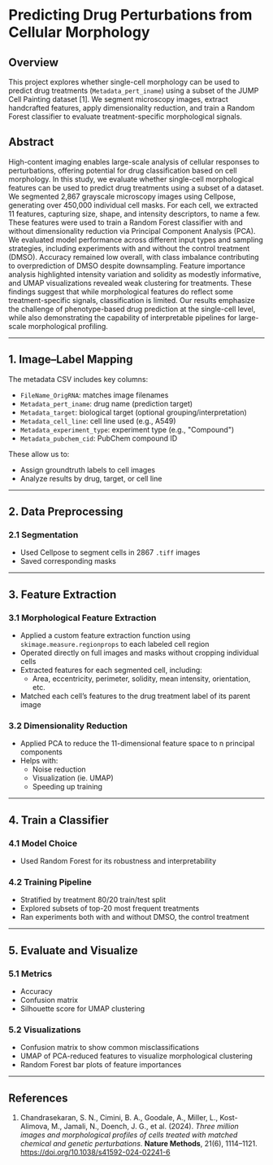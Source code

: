 # Predicting Drug Perturbations from Cellular Morphology

## Overview
This project explores whether single-cell morphology can be used to predict drug treatments (`Metadata_pert_iname`) using a subset of the JUMP Cell Painting dataset [1]. We segment microscopy images, extract handcrafted features, apply dimensionality reduction, and train a Random Forest classifier to evaluate treatment-specific morphological signals.

## Abstract
High-content imaging enables large-scale analysis of cellular responses to perturbations, offering potential
for drug classification based on cell morphology. In this study, we evaluate whether single-cell morphological
features can be used to predict drug treatments using a subset of a dataset. We segmented 2,867 grayscale
microscopy images using Cellpose, generating over 450,000 individual cell masks. For each cell, we extracted 11
features, capturing size, shape, and intensity descriptors, to name a few. These features were used to train a
Random Forest classifier with and without dimensionality reduction via Principal Component Analysis (PCA).
We evaluated model performance across different input types and sampling strategies, including experiments with
and without the control treatment (DMSO). Accuracy remained low overall, with class imbalance contributing
to overprediction of DMSO despite downsampling. Feature importance analysis highlighted intensity variation
and solidity as modestly informative, and UMAP visualizations revealed weak clustering for treatments. These
findings suggest that while morphological features do reflect some treatment-specific signals, classification is
limited. Our results emphasize the challenge of phenotype-based drug prediction at the single-cell level, while
also demonstrating the capability of interpretable pipelines for large-scale morphological profiling.


---

## 1. Image–Label Mapping

The metadata CSV includes key columns:
- `FileName_OrigRNA`: matches image filenames
- `Metadata_pert_iname`: drug name (prediction target)
- `Metadata_target`: biological target (optional grouping/interpretation)
- `Metadata_cell_line`: cell line used (e.g., A549)
- `Metadata_experiment_type`: experiment type (e.g., "Compound")
- `Metadata_pubchem_cid`: PubChem compound ID

These allow us to:
- Assign groundtruth labels to cell images
- Analyze results by drug, target, or cell line

---

## 2. Data Preprocessing

### 2.1 Segmentation
- Used Cellpose to segment cells in 2867 `.tiff` images
- Saved corresponding masks

---

## 3. Feature Extraction

### 3.1 Morphological Feature Extraction
- Applied a custom feature extraction function using `skimage.measure.regionprops` to each labeled cell region
- Operated directly on full images and masks without cropping individual cells
- Extracted features for each segmented cell, including:
  - Area, eccentricity, perimeter, solidity, mean intensity, orientation, etc.
- Matched each cell’s features to the drug treatment label of its parent image

### 3.2 Dimensionality Reduction
- Applied PCA to reduce the 11-dimensional feature space to n principal components
- Helps with:
  - Noise reduction
  - Visualization (ie. UMAP)
  - Speeding up training

---

## 4. Train a Classifier

### 4.1 Model Choice
- Used Random Forest for its robustness and interpretability

### 4.2 Training Pipeline
- Stratified by treatment 80/20 train/test split
- Explored subsets of top-20 most frequent treatments
- Ran experiments both with and without DMSO, the control treatment
---

## 5. Evaluate and Visualize

### 5.1 Metrics
- Accuracy
- Confusion matrix
- Silhouette score for UMAP clustering

### 5.2 Visualizations
- Confusion matrix to show common misclassifications
- UMAP of PCA-reduced features to visualize morphological clustering
- Random Forest bar plots of feature importances 

---
## References
1. Chandrasekaran, S. N., Cimini, B. A., Goodale, A., Miller, L., Kost-Alimova, M., Jamali, N., Doench, J. G., et al. (2024). *Three million images and morphological profiles of cells treated with matched chemical and genetic perturbations*. **Nature Methods**, 21(6), 1114–1121. https://doi.org/10.1038/s41592-024-02241-6
